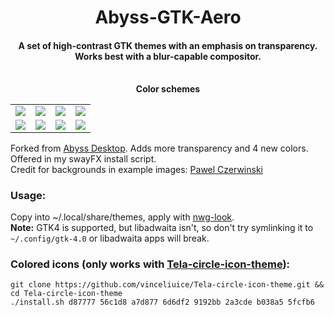 <h1 align="center">
Abyss-GTK-Aero
<h4 align="center">
A set of high-contrast GTK themes with an emphasis on transparency. <br>
Works best with a blur-capable compositor.
</h4>
</h1>
<br>
<div align="center"><table><tr><b>Color schemes</b></tr><tr><td>  
<img src="https://github.com/voidcityy/Abyss-GTK-Aero/blob/0c8dccdd71ae7a29567089dce6e47e1eedde09a6/assets/abyss-blood.png"/></td><td>
<img src="https://github.com/voidcityy/Abyss-GTK-Aero/blob/0c8dccdd71ae7a29567089dce6e47e1eedde09a6/assets/abyss-deep.png"/></td><td>
<img src="https://github.com/voidcityy/Abyss-GTK-Aero/blob/0c8dccdd71ae7a29567089dce6e47e1eedde09a6/assets/abyss-envy.png"/></td><td>
<img src="https://github.com/voidcityy/Abyss-GTK-Aero/blob/0c8dccdd71ae7a29567089dce6e47e1eedde09a6/assets/abyss-lavanda.png"/></td></tr><tr><td>
<img src="https://github.com/voidcityy/Abyss-GTK-Aero/blob/0c8dccdd71ae7a29567089dce6e47e1eedde09a6/assets/abyss-miami.png"/></td><td>
<img src="https://github.com/voidcityy/Abyss-GTK-Aero/blob/0c8dccdd71ae7a29567089dce6e47e1eedde09a6/assets/abyss-lazuli.png"/></td><td>
<img src="https://github.com/voidcityy/Abyss-GTK-Aero/blob/0c8dccdd71ae7a29567089dce6e47e1eedde09a6/assets/abyss-mint.png"/></td><td>
<img src="https://github.com/voidcityy/Abyss-GTK-Aero/blob/0c8dccdd71ae7a29567089dce6e47e1eedde09a6/assets/abyss-ink.png"/></td></tr>
</table></div>

Forked from [Abyss Desktop](https://github.com/rtlewis1/GTK/tree/Abyss-Desktop). Adds more transparency and 4 new colors. Offered in my swayFX install script. <br>
Credit for backgrounds in example images: [Pawel Czerwinski](https://unsplash.com/@pawel_czerwinski)

### **Usage:**
Copy into ~/.local/share/themes, apply with [nwg-look](https://github.com/nwg-piotr/nwg-look).<br>
**Note:** GTK4 is supported, but libadwaita isn't, so don't try symlinking it to `~/.config/gtk-4.0` or libadwaita apps will break.

### **Colored icons (only works with [Tela-circle-icon-theme](https://github.com/vinceliuice/Tela-circle-icon-theme)):**
```shell
git clone https://github.com/vinceliuice/Tela-circle-icon-theme.git && cd Tela-circle-icon-theme
./install.sh d87777 56c1d8 a7d877 6d6df2 9192bb 2a3cde b038a5 5fcfb6
```

